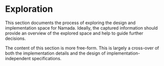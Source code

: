 # Exploration

This section documents the process of exploring the design and implementation space for Namada. Ideally, the captured information should provide an overview of the explored space and help to guide further decisions.

The content of this section is more free-form. This is largely a cross-over of both the implementation details and the design of implementation-independent specifications.

